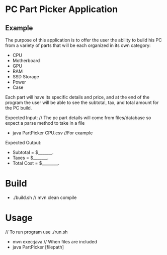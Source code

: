 # PC Part Picker Application

## Example
The purpose of this application is to offer the user the
ability to build his PC from a variety of parts that will be
each organized in its own category:

- CPU
- Motherboard
- GPU
- RAM
- SSD Storage
- Power
- Case

Each part will have its specific details and price, and at the end of the program the user will
be able to see the subtotal, tax, and total amount for the PC build.

Expected Input:
// The pc part details will come from files/database so expect a parse method to take in a file
- java PartPicker CPU.csv //For example

Expected Output:
- Subtotal = $_______.
- Taxes = $_______.
- Total Cost = $________.

# Build
- ./build.sh
// mvn clean compile

# Usage
// To run program use ./run.sh
- mvn exec:java
// When files are included
- java PartPicker [filepath]